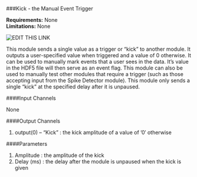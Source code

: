 ###Kick - the Manual Event Trigger

**Requirements:** None  
**Limitations:** None  

![EDIT THIS LINK](http://www.rtxi.org/wp-content/uploads/2012/03/kick.png)

This module sends a single value as a trigger or “kick” to another module. It outputs a user-specified value when triggered and a value of 0 otherwise. It can be used to manually mark events that a user sees in the data. It’s value in the HDF5 file will then serve as an event flag. This module can also be used to manually test other modules that require a trigger (such as those accepting input from the Spike Detector module). This module only sends a single “kick” at the specified delay after it is unpaused.

####Input Channels

None

####Output Channels

1. output(0) – “Kick” : the kick amplitude of a value of ’0′ otherwise

####Parameters

1. Amplitude : the amplitude of the kick
2. Delay (ms) : the delay after the module is unpaused when the kick is given
